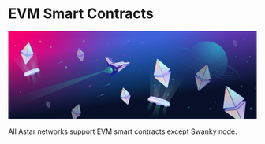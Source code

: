 # EVM Smart Contracts
![EVM smart contracts](/docs/build/img/evm.png)

All Astar networks support EVM smart contracts except Swanky node.


<br/>



